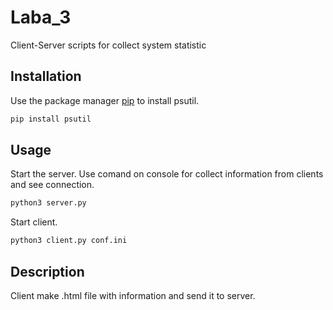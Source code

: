 # Laba_3
Client-Server scripts for collect system statistic
## Installation

Use the package manager [pip](https://pip.pypa.io/en/stable/) to install psutil.

```bash
pip install psutil
```

## Usage
Start the server.
Use comand on console for collect information from clients and see connection.

```bash
python3 server.py
```
Start client.
```bash
python3 client.py conf.ini
```

## Description
Client make .html file with information and send it to server.
